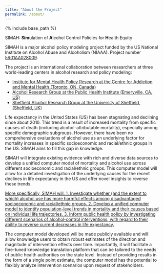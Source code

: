 ```yaml
---
title: "About the Project"
permalink: /about/
---
```


{% include base_path %}

SIMAH: **Sim**ulation of **A**lcohol Control Policies for **H**ealth Equity

SIMAH is a major alcohol policy modeling project funded by the US National Institute on Alcohol Abuse and Alcoholism (NIAAA). Project number [5R01AA028009](https://reporter.nih.gov/search/9oxAjOUESEyCT5gKAelzDw/project-details/10234001#description).   

The project is an international collaboration between researchers at three world-leading centers in alcohol research and policy modeling:
- [Institute for Mental Health Policy Research at the Centre for Addiction and Mental Health (Toronto, ON, Canada)](https://www.camh.ca/en/science-and-research/institutes-and-centres/institute-for-mental-health-policy-research) 
- [Alcohol Research Group at the Public Health Institute (Emeryville, CA, US)](https://arg.org/)
- [Sheffield Alcohol Research Group at the University of Sheffield, (Sheffield, UK)](https://www.sheffield.ac.uk/scharr/research/themes/alpol) 


Life expectancy in the United States (US) has been stagnating and declining since about 2010. This trend is a result of increased mortality from specific causes of death (including alcohol-attributable mortality), especially among specific demographic subgroups. However, there have been no comprehensive evaluations of alcohol use as an underlying factor for mortality increases in specific socioeconomic and racial/ethnic groups in the US. SIMAH aims to fill this gap in knowledge. 

SIMAH will integrate existing evidence with rich and diverse data sources to develop a unified computer model of mortality and alcohol use across different socioeconomic and racial/ethnic groups. This computer model will allow for a detailed investigation of the underlying causes for the recent declines in life expectancy in the US and offer novel insights to reverse these trends. 

<a href="#" class="notice notice--primary">
More specifically, SIMAH will:
1. Investigate whether (and the extent to which) alcohol use has more harmful effects among disadvantaged socioeconomic and racial/ethnic groups. 
2. Develop a unified computer model to identify population-level trends in mortality and their causes based on individual life trajectories.
3. Inform public health policy by investigating different scenarios of alcohol-control interventions, with regard to their ability to reverse current decreases in life expectancy.
</a>

The computer model developed will be made publicly available and will allow knowledge users to obtain robust estimates of the direction and magnitude of intervention effects over time. Importantly, it will facilitate a fine-tuned knowledge translation platform that can be tailored to the needs of public health authorities on the state level. Instead of providing results in the form of a single point estimate, the computer model has the potential to flexibly analyze intervention scenarios upon request of stakeholders.
